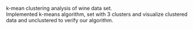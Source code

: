 k-mean clustering analysis of wine data set. </br>
Implemented k-means algorithm, set with 3 clusters and visualize clustered data and unclustered to verify our algorithm.